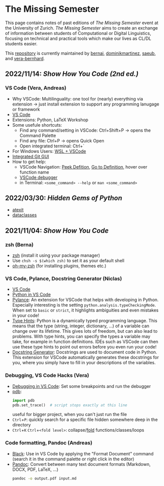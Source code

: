 # The Missing Semester

This page contains notes of past editions of *The Missing Semester* event at the University of Zurich. *The Missing Semester* aims to create an exchange of information between students of Computational or Digital Linguistics, focusing on technical and practical tools which make our lives as CL/DL students easier.

This [repository](https://github.com/saeub/missing-semester/) is currently maintained by [bernai](https://github.com/bernai/), [dominikmartinez](https://github.com/dominikmartinez/), [saeub](https://github.com/saeub/), and [vera-bernhard](https://github.com/vera-bernhard/).

## 2022/11/14: *Show How You Code (2nd ed.)*

### VS Code (Vera, Andreas)
- Why VSCode: Multilinguality: one tool for (nearly) everything via extension -> just install extension to support any programming lanugage or framework
- [VS Code](https://code.visualstudio.com/)
- Extensions: Python, LaTeX Workshop
- Some usefule shortcuts:
    - Find any command/setting in VSCode: Ctrl+Shift+P -> opens the Command Palette
    - Find any file: Ctrl+P -> opens Quick Open
    - Open integrated terminal: Ctrl+`
- For Windows Users: [WSL + VSCode](https://code.visualstudio.com/docs/remote/wsl)
- [Integrated Git GUI](https://code.visualstudio.com/docs/sourcecontrol/overview)
- How to get help:
    - VSCode Navigation: [Peek Defition](https://code.visualstudio.com/docs/editor/editingevolved#_peek), [Go to Definition](https://code.visualstudio.com/docs/editor/editingevolved#_go-to-definition), hover over function name
    - [VSCode debugger](https://code.visualstudio.com/docs/editor/debugging)
    - in Terminal: `<some_command> --help` or `man <some_command>`

## 2022/03/30: *Hidden Gems of Python*

- [atexit](https://docs.python.org/3/library/atexit.html)
- [dataclasses](https://docs.python.org/3/library/dataclasses.html)

## 2021/11/04: *Show How You Code*

### zsh (Berna)

- [zsh](https://www.zsh.org/) (install it using your package manager)
- Use `chsh -s $(which zsh)` to set it as your default shell
- [oh-my-zsh](https://ohmyz.sh/) (for installing plugins, themes etc.)

### VS Code, Pylance, Docstring Generator (Niclas)

- [VS Code](https://code.visualstudio.com/)
- [Python in VS Code](https://code.visualstudio.com/docs/python/python-tutorial)
- [Pylance](https://marketplace.visualstudio.com/items?itemName=ms-python.vscode-pylance): An extension for VSCode that helps with developing in Python. Especially interesting is the setting `python.analysis.typeCheckingMode`. When set to `basic` or `strict`, it highlights ambiguities and even mistakes in your code!
- [Type Hints](https://realpython.com/python-type-checking/): Python is a dynamically typed programming language. This means that the type (string, integer, dictionary, ...) of a variable can change over its lifetime. This gives lots of freedom, but can also lead to problems. With type hints, you can specify the types a variable may take, for example in function definitions. IDEs such as VSCode can then use these type hints to point out errors before you even run your code!
- [Docstring Generator](https://marketplace.visualstudio.com/items?itemName=njpwerner.autodocstring): Docstrings are used to document code in Python. This extension for VSCode automatically generates these docstrings for you, where you simply have to fill in your descriptions of the variables.

### Debugging, VS Code Hacks (Vera)

- [Debugging in VS Code](https://code.visualstudio.com/docs/editor/debugging): Set some breakpoints and run the debugger
- [pdb](https://docs.python.org/3/library/pdb.html):
  ```py
  import pdb
  pdb.set_trace()  # script stops exactly at this line
  ```
  useful for bigger project, when you can't just run the file
- `Ctrl`+`P`: quickly search for a specific file hidden somewhere deep in the directory
- `Ctrl`+`K` `Ctrl`+`<fold level>`: collapse/[fold](https://code.visualstudio.com/docs/editor/codebasics#_folding) functions/classes/loops

### Code formatting, Pandoc (Andreas)

- [Black](https://black.readthedocs.io/en/stable/): Use in VS Code by applying the "Format Document" command (search it in the command palette or right click in the editor)
- [Pandoc](https://pandoc.org/): Convert between many text document formats (Markdown, DOCX, PDF, LaTeX, ...)
  ```bash
  pandoc -o output.pdf input.md
  ```
